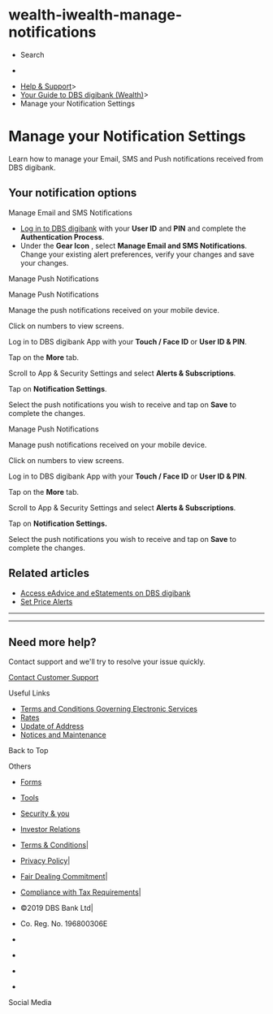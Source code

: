 # wealth-iwealth-manage-notifications

[](https://www.dbs.com.sg)

  * Search 

  * 


[](https://www.dbs.com.sg/personal/default.page) [](https://www.dbs.com.sg/personal/support/wealth-iwealth-manage-notifications.html)

  * [Help & Support](https://www.dbs.com.sg/personal/support/home.html)>
  * [Your Guide to DBS digibank (Wealth)](https://www.dbs.com.sg/personal/support/guide-iwealth.html)>
  * Manage your Notification Settings



# Manage your Notification Settings

Learn how to manage your Email, SMS and Push notifications received from DBS digibank.

  


## Your notification options

Manage Email and SMS Notifications

  * [Log in to DBS digibank](https://internet-banking.dbs.com.sg/iwealth) with your **User ID** and **PIN** and complete the **Authentication Process**.
  * Under the **Gear Icon** , select **Manage Email and SMS Notifications**. Change your existing alert preferences, verify your changes and save your changes.  


  


Manage Push Notifications

  


Manage Push Notifications

Manage the push notifications received on your mobile device.

Click on numbers to view screens.

Log in to DBS digibank App with your **Touch / Face ID** or **User ID & PIN**. 

Tap on the **More** tab.

Scroll to App & Security Settings and select **Alerts & Subscriptions**.

Tap on **Notification Settings**.

Select the push notifications you wish to receive and tap on **Save** to complete the changes.

Manage Push Notifications

Manage push notifications received on your mobile device.

Click on numbers to view screens.

Log in to DBS digibank App with your **Touch / Face ID** or **User ID & PIN**. 

Tap on the **More** tab.

Scroll to App & Security Settings and select **Alerts & Subscriptions**.

Tap on **Notification Settings.**

Select the push notifications you wish to receive and tap on **Save** to complete the changes.

## Related articles

  * [Access eAdvice and eStatements on DBS digibank](https://www.dbs.com.sg/personal/support/wealth-iwealth-access-eadvice-estatements.html)
  * [Set Price Alerts](https://www.dbs.com.sg/personal/support/wealth-iwealth-set-price-alerts.html)



* * *

* * *

## Need more help?

Contact support and we'll try to resolve your issue quickly.

[Contact Customer Support](https://www.dbs.com.sg/personal/contact-us.page)

Useful Links

  * [Terms and Conditions Governing Electronic Services](https://www.dbs.com.sg/personal/deposits/terms-conditions-electronic-services.page)
  * [Rates](https://www.dbs.com.sg/personal/rates-online/default.page)
  * [Update of Address](https://www.dbs.com.sg/personal/deposits/update-address.page)
  * [Notices and Maintenance](https://www.dbs.com.sg/personal/deposits/maintenance-schedule.page)



Back to Top

Others

  * [Forms](https://www.dbs.com.sg/personal/forms/default.page)
  * [Tools](https://www.dbs.com.sg/personal/calculators/default.page)
  * [Security & you](https://www.dbs.com.sg/personal/deposits/security-and-you/default.page)
  * [Investor Relations](https://www.dbs.com/investor/default.page)



  * [Terms & Conditions](https://www.dbs.com/terms/default.page)|
  * [Privacy Policy](https://www.dbs.com/privacy/default.page)|
  * [Fair Dealing Commitment](https://www.dbs.com/fairdealing/default.page)|
  * [Compliance with Tax Requirements](https://www.dbs.com.sg/personal/compliance-tax-requirements/index.html)|
  * ©2019 DBS Bank Ltd|
  * Co. Reg. No. 196800306E



  * [](https://www.facebook.com/dbs.sg)
  * [](https://twitter.com/dbsbank)
  * [](https://www.linkedin.com/company/dbs-bank)
  * [](https://www.youtube.com/dbs)



Social Media
